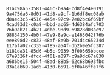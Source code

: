 
                81ac98a5-3581-446c-b9a4-cd8f4e4e0191
                9a475da6-8d01-41d8-a9cf-1b6df8ec08ab
                d8aec3c5-4516-445e-97c9-7e82bc6f69bf
                4cad93d2-c0a8-4bbd-ac65-4d6384afc703
                76b9ab21-4b21-4dbe-98d9-69828d03ae97
                98834150-4b0f-47e9-8a9c-e1463042f76b
                eee898d2-c832-48af-8e9b-701d4c65234d
                117afa02-c335-4f85-a54f-db2b9e5fc387
                b181da31-85d6-4b5c-9039-3f00365bbcce
                67e9326f-dfcd-4f01-a097-c9a9dc67a830
                a686be15-504f-48ad-88b5-62c68b693fbc
                83a1ab69-1ad5-4130-b591-6f0a46ffe7f6
                